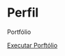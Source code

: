 # Perfil
 Portfólio

<a href="https://gustavocarvalhorodrigues.github.io/Perfil/" target="_blank">Executar Porftólio</a>